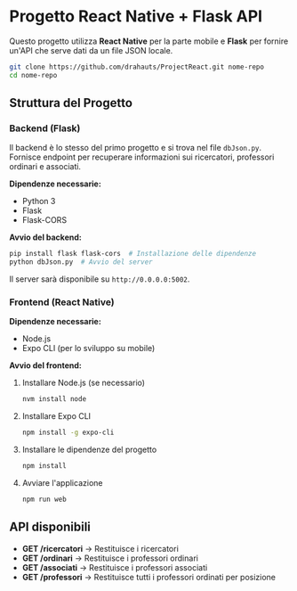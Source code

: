 # Progetto React Native + Flask API

Questo progetto utilizza **React Native** per la parte mobile e **Flask** per fornire un'API che serve dati da un file JSON locale.

```bash
git clone https://github.com/drahauts/ProjectReact.git nome-repo
cd nome-repo
```


## Struttura del Progetto

### Backend (Flask)
Il backend è lo stesso del primo progetto e si trova nel file `dbJson.py`. Fornisce endpoint per recuperare informazioni sui ricercatori, professori ordinari e associati.

**Dipendenze necessarie:**
- Python 3
- Flask
- Flask-CORS

**Avvio del backend:**
```bash
pip install flask flask-cors  # Installazione delle dipendenze
python dbJson.py  # Avvio del server
```
Il server sarà disponibile su `http://0.0.0.0:5002`.

### Frontend (React Native)
**Dipendenze necessarie:**
- Node.js
- Expo CLI (per lo sviluppo su mobile)

**Avvio del frontend:**
1. Installare Node.js (se necessario)
   ```bash
   nvm install node
   ```
2. Installare Expo CLI
   ```bash
   npm install -g expo-cli
   ```
3. Installare le dipendenze del progetto
   ```bash
   npm install
   ```
4. Avviare l'applicazione
   ```bash
   npm run web
   ```

## API disponibili
- **GET /ricercatori** → Restituisce i ricercatori
- **GET /ordinari** → Restituisce i professori ordinari
- **GET /associati** → Restituisce i professori associati
- **GET /professori** → Restituisce tutti i professori ordinati per posizione

